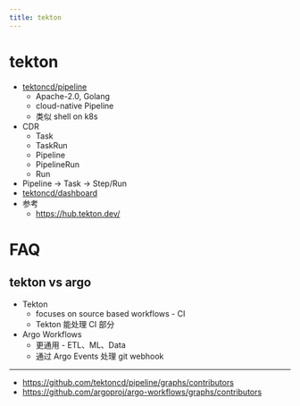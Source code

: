 ```yaml
---
title: tekton
---
```


# tekton

- [tektoncd/pipeline](https://github.com/tektoncd/pipeline)
  - Apache-2.0, Golang
  - cloud-native Pipeline
  - 类似 shell on k8s
- CDR
  - Task
  - TaskRun
  - Pipeline
  - PipelineRun
  - Run
- Pipeline -> Task -> Step/Run
- [tektoncd/dashboard](https://github.com/tektoncd/dashboard)
- 参考
  - https://hub.tekton.dev/

# FAQ

## tekton vs argo

- Tekton
  - focuses on source based workflows - CI
  - Tekton 能处理 CI 部分
- Argo Workflows
  - 更通用 - ETL、ML、Data
  - 通过 Argo Events 处理 git webhook

---

- https://github.com/tektoncd/pipeline/graphs/contributors
- https://github.com/argoproj/argo-workflows/graphs/contributors
